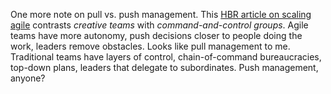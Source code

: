 One more note on pull vs. push management.  This
[HBR article on scaling agile](https://hbr.org/2018/05/agile-at-scale)
contrasts _creative teams_ with _command-and-control groups_.  Agile teams have
more autonomy, push decisions closer to people doing the work, leaders remove
obstacles.  Looks like pull management to me.  Traditional teams have layers of
control, chain-of-command bureaucracies, top-down plans, leaders that delegate
to subordinates.  Push management, anyone?
